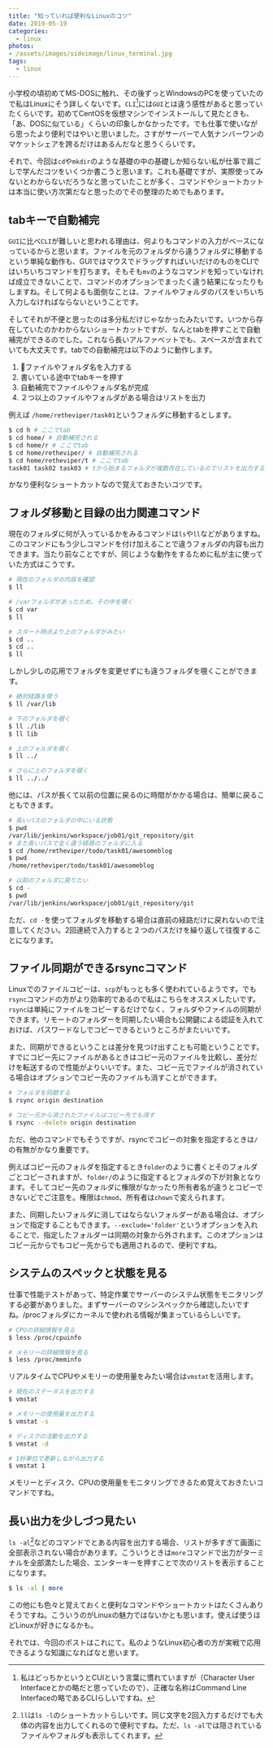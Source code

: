 ```yaml
---
title: "知っていれば便利なLinuxのコツ"
date: 2019-05-19
categories: 
  - linux
photos:
- /assets/images/sideimage/linux_terminal.jpg
tags:
  - linux
---
```


小学校の頃初めてMS-DOSに触れ、その後ずっとWindowsのPCを使っていたので私はLinuxにそう詳しくないです。`CLI`[^1]には`GUI`とは違う感性があると思っていたくらいです。初めてCentOSを仮想マシンでインストールして見たときも、「あ、DOSに似ている」くらいの印象しかなかったです。でも仕事で使いながら思ったより便利ではやいと思いました。さすがサーバーで人気ナンバーワンのマケットシェアを誇るだけはあるんだなと思うくらいです。

それで、今回は`cd`や`mkdir`のような基礎の中の基礎しか知らない私が仕事で肩ごしで学んだコツをいくつか書こうと思います。これも基礎ですが、実際使ってみないとわからないだろうなと思っていたことが多く、コマンドやショートカットは本当に使い方次第だなと思ったのでその整理のためでもあります。

## tabキーで自動補完

`GUI`に比べ`CLI`が難しいと思われる理由は、何よりもコマンドの入力がベースになっているからと思います。ファイルを元のフォルダから違うフォルダに移動するという単純な動作も、GUIではマウスでドラッグすればいいだけのものをCLIではいちいちコマンドを打ちます。そもそも`mv`のようなコマンドを知っていなければ成立できないことで、コマンドのオプションでまったく違う結果になったりもしますね。そして何よるも面倒なことは、ファイルやフォルダのパスをいちいち入力しなければならないということです。

そしてそれが不便と思ったのは多分私だけじゃなかったみたいです。いつから存在していたのかわからないショートカットですが、なんとtabを押すことで自動補完ができるのでした。これなら長いアルファベットでも、スペースが含まれていても大丈夫です。tabでの自動補完は以下のように動作します。

1. ファイルやフォルダ名を入力する
2. 書いている途中でtabキーを押す
3. 自動補完でファイルやフォルダ名が完成
4. ２つ以上のファイルやフォルダがある場合はリストを出力

例えば `/home/retheviper/task01`というフォルダに移動するとします。

```bash
$ cd h # ここでtab
$ cd home/ # 自動補完される
$ cd home/r # ここでtab
$ cd home/retheviper/ # 自動補完される
$ cd home/retheviper/t # ここでtab
task01 task02 task03 # tから始まるフォルダが複数存在しているのでリストを出力する
```

かなり便利なショートカットなので覚えておきたいコツです。

## フォルダ移動と目録の出力関連コマンド

現在のフォルダに何が入っているかをみるコマンドは`ls`や`ll`などがありますね。このコマンドにもう少しコマンドを付け加えることで違うフォルダの内容も出力できます。当たり前なことですが、同じような動作をするために私が主に使っていた方式はこうです。

```bash
# 現在のフォルダの内容を確認
$ ll

# /varフォルダがあったため、その中を覗く
$ cd var
$ ll

# スタート時点より上のフォルダがみたい
$ cd ..
$ cd ..
$ ll
```

しかし少しの応用でフォルダを変更せずにも違うフォルダを覗くことができます。

```bash
# 絶対経路を使う
$ ll /var/lib

# 下のフォルダを覗く
$ ll ./lib
$ ll lib

# 上のフォルダを覗く
$ ll ../

# さらに上のフォルダを覗く
$ ll ../../
```

他には、パスが長くて以前の位置に戻るのに時間がかかる場合は、簡単に戻ることもできます。

```bash
# 長いパスのフォルダの中にいる状態
$ pwd
/var/lib/jenkins/workspace/job01/git_repository/git
# また長いパスで全く違う経路のフォルダに入る
$ cd /home/retheviper/todo/task01/awesomeblog
$ pwd
/home/retheviper/todo/task01/awesomeblog

# 以前のフォルダに戻りたい
$ cd -
$ pwd
/var/lib/jenkins/workspace/job01/git_repository/git
```

ただ、`cd -`を使ってフォルダを移動する場合は直前の経路だけに戻れないので注意してください。2回連続で入力すると２つのパスだけを繰り返して往復することになります。

## ファイル同期ができるrsyncコマンド

Linuxでのファイルコピーは、`scp`がもっとも多く使われているようです。でも`rsync`コマンドの方がより効率的であるので私はこちらをオススメしたいです。`rsync`は単純にファイルをコピーするだけでなく、フォルダやファイルの同期ができます。リモートのフォルダーを同期したい場合も公開鍵による認証を入れておけば、パスワードなしでコピーできるというところがまたいいです。

また、同期ができるということは差分を見つけ出すことも可能ということです。すでにコピー先にファイルがあるときはコピー元のファイルを比較し、差分だけを転送するので性能がよりいいです。また、コピー元でファイルが消されている場合はオプションでコピー先のファイルも消すことができます。

```bash
# フォルダを同期する
$ rsync origin destination

# コピー元から消されたファイルはコピー先でも消す
$ rsync --delete origin destination
```

ただ、他のコマンドでもそうですが、rsyncでコピーの対象を指定するときは`/`の有無がかなり重要です。

例えばコピー元のフォルダを指定するとき`folder`のように書くとそのフォルダごとコピーされますが、`folder/`のように指定するとフォルダの下が対象となります。そしてコピー先のフォルダに権限がなかったり所有者名が違うとコピーできないどでご注意を。権限は`chmod`、所有者は`chown`で変えられます。

また、同期したいフォルダに消してはならないフォルダーがある場合は、オプションで指定することもできます。`--exclude='folder'`というオプションを入れることで、指定したフォルダーは同期の対象から外されます。このオプションはコピー元からでもコピー先からでも適用されるので、便利ですね。

## システムのスペックと状態を見る

仕事で性能テストがあって、特定作業でサーバーのシステム状態をモニタリングする必要がありました。まずサーバーのマシンスペックから確認したいですね。/procフォルダにカーネルで使われる情報が集まっているらしいです。

```bash
# CPUの詳細情報を見る
$ less /proc/cpuinfo

# メモリーの詳細情報を見る
$ less /proc/meminfo
```

リアルタイムでCPUやメモリーの使用量をみたい場合は`vmstat`を活用します。

```bash
# 現在のステータスを出力する
$ vmstat

# メモリーの使用量を出力する
$ vmstat -s

# ディスクの活動を出力する
$ vmstat -d

# 1秒単位で更新しながら出力する
$ vmstat 1
```

メモリーとディスク、CPUの使用量をモニタリングできるため覚えておきたいコマンドですね。

## 長い出力を少しづつ見たい

`ls -al`[^2]などのコマンドでとある内容を出力する場合、リストが多すぎて画面に全部表示されない場合があります。こういうときは`more`コマンドで出力がターミナルを全部満たした場合、エンターキーを押すことで次のリストを表示することになります。

```bash
$ ls -al | more
```

この他にも色々と覚えておくと便利なコマンドやショートカットはたくさんありそうですね。こういうのがLinuxの魅力ではないかとも思います。使えば使うほどLinuxが好きになるかも。

それでは、今回のポストはこれにて。私のようなLinux初心者の方が実戦で応用できるような知識になればなと思います。

[^1]: 私はどっちかというとCUIという言葉に慣れていますが（Character User Interfaceとかの略だと思っていたので）、正確な名称はCommand Line Interfaceの略であるCLIらしいですね。

[^2]: `ll`は`ls -l`のショートカットらしいです。同じ文字を2回入力するだけでも大体の内容を出力してくれるので便利ですね。ただ、`ls -al`では隠されているファイルやフォルダも表示してくれます。